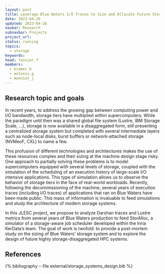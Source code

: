 ```yaml
---
layout: post
title: Leverage Blue Waters I/O Traces to Size and Allocate Future Storage Systems
date: 2023-04-26
updated: 2023-04-26
navbar: Research
subnavbar: Projects
project_url:
status: running
topics:
  - storage
keywords:
head: tessier_f
members:
  - kramer_b
  - antoniu_g
  - monniot_j
---
```


## Research topic and goals
In recent years, to address the growing gap between computing power and I/O bandwidth, storage tiers have multiplied within supercomputers. While the paradigm until then was a shared global file system (Lustre, IBM Storage Scale, ...), storage is now available in a disaggregated form, still presenting a centralized storage system but completed with several intermediate layers such as node-local disks, burst buffers or network-attached storage (NVMeoF, CXL) to name a few.

This profusion of different technologies and architectures makes the use of these resources complex and their sizing at the machine design stage risky. One approach to partially solving these problems is to model supercomputers equipped with several levels of storage, coupled with the simulation of the scheduling of an execution history of large-scale I/O intensive applications. This type of simulation allows us to observe the behavior of storage tiers in the face of real-world workloads. Recently, following the decommissioning of the machine, several years of execution traces (including I/O traces) of applications that ran on Blue Waters have been made public. This mass of information is invaluable to feed simulations and study the architecture of modern storage systems.

In this JLESC project, we propose to analyze Darshan traces and Lustre metrics from several years of Blue Waters production to feed StorAlloc, a simulator of a storage-aware job scheduler developed within the Inria KerData’s team. The goal of work is twofold: to provide a post-mortem study on the sizing of Blue Waters’ storage system and to explore the design of future highly storage-disaggregated HPC systems.

## References
{% bibliography --file external/storage_systems_design.bib %}
